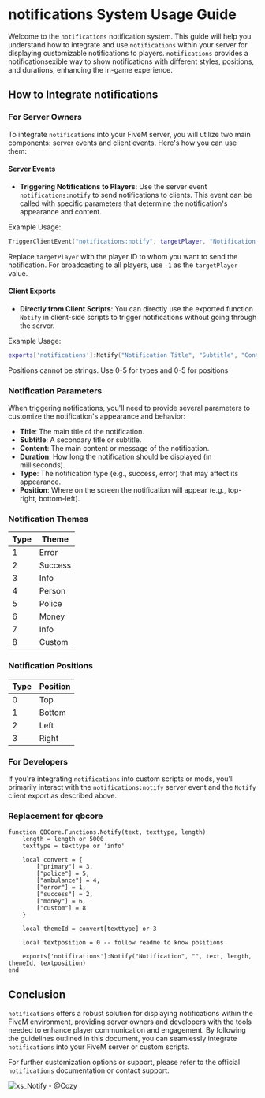 
# notifications System Usage Guide

Welcome to the `notifications` notification system. This guide will help you understand how to integrate and use `notifications` within your server for displaying customizable notifications to players. `notifications` provides a notificationsexible way to show notifications with different styles, positions, and durations, enhancing the in-game experience.

## How to Integrate notifications

### For Server Owners

To integrate `notifications` into your FiveM server, you will utilize two main components: server events and client events. Here's how you can use them:

#### Server Events

- **Triggering Notifications to Players**: Use the server event `notifications:notify` to send notifications to clients. This event can be called with specific parameters that determine the notification's appearance and content.

Example Usage:
```lua
TriggerClientEvent("notifications:notify", targetPlayer, "Notification Title", "Subtitle", "Content message", 5000, "type", "position")
```
Replace `targetPlayer` with the player ID to whom you want to send the notification. For broadcasting to all players, use `-1` as the `targetPlayer` value.

#### Client Exports

- **Directly from Client Scripts**: You can directly use the exported function `Notify` in client-side scripts to trigger notifications without going through the server.

Example Usage:
```lua
exports['notifications']:Notify("Notification Title", "Subtitle", "Content message", 5000, "type", "position")
```
Positions cannot be strings. Use 0-5 for types and 0-5 for positions

### Notification Parameters

When triggering notifications, you'll need to provide several parameters to customize the notification's appearance and behavior:

- **Title**: The main title of the notification.
- **Subtitle**: A secondary title or subtitle.
- **Content**: The main content or message of the notification.
- **Duration**: How long the notification should be displayed (in milliseconds).
- **Type**: The notification type (e.g., success, error) that may affect its appearance.
- **Position**: Where on the screen the notification will appear (e.g., top-right, bottom-left).

### Notification Themes

| Type | Theme   |
|------|---------|
| 1    | Error   |
| 2    | Success |
| 3    | Info    |
| 4    | Person  |
| 5    | Police  |
| 6    | Money   |
| 7    | Info    |
| 8    | Custom  |

### Notification Positions

| Type | Position   |
|------|------------|
| 0    | Top        |
| 1    | Bottom     |
| 2    | Left       |
| 3    | Right      |

### For Developers

If you're integrating `notifications` into custom scripts or mods, you'll primarily interact with the `notifications:notify` server event and the `Notify` client export as described above.


### Replacement for qbcore

````
function QBCore.Functions.Notify(text, texttype, length)
    length = length or 5000
    texttype = texttype or 'info'
    
    local convert = {
        ["primary"] = 3, 
        ["police"] = 5, 
        ["ambulance"] = 4, 
        ["error"] = 1, 
        ["success"] = 2,
        ["money"] = 6,
        ["custom"] = 8 
    }
    
    local themeId = convert[texttype] or 3

    local textposition = 0 -- follow readme to know positions

    exports['notifications']:Notify("Notification", "", text, length, themeId, textposition)
end
````

## Conclusion

`notifications` offers a robust solution for displaying notifications within the FiveM environment, providing server owners and developers with the tools needed to enhance player communication and engagement. By following the guidelines outlined in this document, you can seamlessly integrate `notifications` into your FiveM server or custom scripts.

For further customization options or support, please refer to the official `notifications` documentation or contact support.

![xs_Notify - @Cozy](https://github.com/Beansnotifications/notifications/assets/106496863/b9f8cb20-f42d-4428-a0dd-9a8740f859e8)

